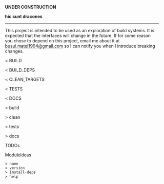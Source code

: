 **UNDER CONSTRUCTION**

**hic sunt dracones**

---

This project is intended to be used as an exploration of
build systems. It is expected that the interfaces will
change in the future. If for some reason you chose to
depend on this project, email me about it at busui.matei1994@gmail.com
so I can notify you when I introduce breaking changes.




< BUILD

< BUILD_DEPS

< CLEAN_TARGETS

< TESTS

< DOCS

\> build

\> clean

\> tests

\> docs


TODOs

ModuleIdeas

	< name
	< version
	> install-deps
	> help
